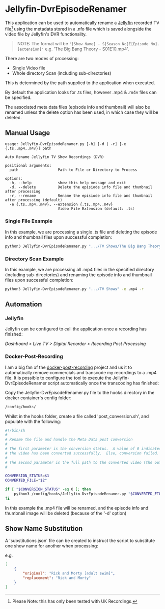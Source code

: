 # Jellyfin-DvrEpisodeRenamer

This application can be used to automatically rename a [Jellyfin](https://github.com/jellyfin/jellyfin "JellyFin on GitHub") recorded TV
file[^1] using the metadata stored in a .nfo file which is saved alongside the
video file by Jellyfin's DVR functionality.

>NOTE: The format will be `'[Show Name] - S[Season No]E[Episode No].[extension]'` e.g. 'The Big Bang Theory - S01E10.mp4'.


There are two modes of processing:

* Single Video file
* Whole directory Scan (including sub-directories)

This is determined by the path supplied to the application when executed.

By default the application looks for .ts files, however .mp4 & .m4v files can be
specified.


The associated meta data files (episode info and thumbnail) will also be renamed
unless the delete option has been used, in which case they will be deleted.


## Manual Usage

```
usage: Jellyfin-DvrEpisodeRenamer.py [-h] [-d | -r] [-e {.ts,.mp4,.m4v}] path

Auto Rename Jellyfin TV Show Recordings (DVR)

positional arguments:
  path                  Path to File or Directory to Process

options:
  -h, --help            show this help message and exit
  -d, --delete          Delete the episiode info file and thumbnail after processing
  -r, --rename          Rename the episiode info file and thumbnail after processing (default)
  -e {.ts,.mp4,.m4v}, --extension {.ts,.mp4,.m4v}
                        Video File Extension (default: .ts)
```

### Single File Example

In this example, we are processing a single .ts file and deleting the episode info and thumbnail files upon successful completion:

```Bash
python3 Jellyfin-DvrEpisodeRenamer.py ".../TV Shows/The Big Bang Theory/The Big Bang Theory 2024_02_27_17_00_00.ts" -d
```


### Directory Scan Example

In this example, we are processing all .mp4 files in the specified directory (including sub-directories) and renaming the episode info and thumbnail files upon successful completion:

```Bash
python3 Jellyfin-DvrEpisodeRenamer.py ".../TV Shows" -e .mp4 -r
```


## Automation

### Jellyfin
Jellyfin can be configured to call the application once a recording has finished:

_Dashboard > Live TV > Digital Recorder > Recording Post Processing_



### Docker-Post-Recording

I am a big fan of the [docker-post-recording](https://github.com/chacawaca/docker-post-recording "docker-post-recording on GitHub") project and us it to automatically remove commercials and transcode my recordings to a .mp4 file. It is possible to configure the tool to execute the Jellyfin-DvrEpisodeRenamer script automatically once the transcoding has finished:

Copy the Jellyfin-DvrEpisodeRenamer.py file to the hooks directory in the docker container's config folder:

```Bash
/config/hooks/
```

Whilst in the hooks folder, create a file called 'post_conversion.sh', and populate with the following:

```Bash
#!/bin/sh
#
# Rename the file and handle the Meta Data post conversion
#
# The first parameter is the conversion status.  A value of 0 indicates that
# the video has been converted successfully.  Else, conversion failed.
#
# The second parameter is the full path to the converted video (the output).
#

CONVERSION_STATUS=$1
CONVERTED_FILE="$2"

if [ "$CONVERSION_STATUS" -eq 0 ]; then
    python3 /config/hooks/Jellyfin-DvrEpisodeRenamer.py "$CONVERTED_FILE" -e .mp4 -d
fi
```
In this example the .mp4 file will be renamed, and the episode info and thumbnail image will be deleted (because of the '-d' option)


## Show Name Substitution

A 'substitutions.json' file can be created to instruct the script to substitute one show name for another when processing:

e.g.

```JSON
[
    {
        "original": "Rick and Morty [adult swim]",
        "replacement": "Rick and Morty"
    }
]
```

[^1]: Please Note: this has only been tested with UK Recordings.

